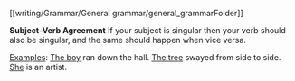 [[writing/Grammar/General grammar/general_grammarFolder]]

<b>Subject-Verb Agreement</b>
If your subject is singular then your verb should also be singular, and the same should happen when vice versa.

<u>Examples</u>:
<u>The boy</u> ran down the hall.
<u>The tree</u> swayed from side to side.
<u>She</u> is an artist.
